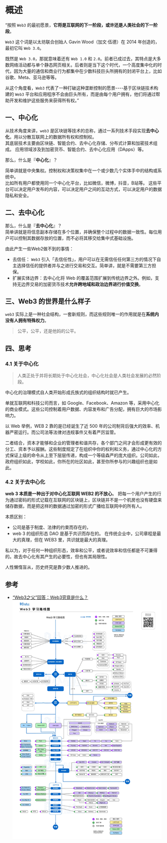 # 概述

“按照 `Web3` 的最初愿景，**它将是互联网的下一阶段，或许还是人类社会的下一阶段**。 

``Web3`` 这个词是以太坊联合创始人 Gavin Wood（加文·伍德）在 2014 年创造的，最初它叫 `Web 3.0`。

既然是 `Web 3.0`，那就意味着还有 `Web 1.0` 和 `2.0`。前者已成过去，其特点是大多数网络活动都与单个静态网页相关。后者则是当下这个时代，一个高度集中化的时代，因为大量的通信和商业行为都集中在少数科技巨头所拥有的封闭平台上，比如谷歌、Meta、亚马逊等等。

从这个角度看，`Web3` 代表了一种打破这种垄断控制的愿景----基于区块链技术构建的 `Web3` 平台和应用程序不会由巨头所有，而是由每个用户拥有，他们将通过帮助开发和维护这些服务来获得所有权。”


## 一、中心化
从技术角度来讲，`web3` 是区块链等技术的总称，通过一系列技术手段实现**去中心化**，用以分散互联网上的数据所有权和控制权。    
其底层技术主要由区块链、智能合约、去中心化存储、分布式计算和加密技术组成。 应用领域涉及到加密货币、智能合约、去中心化应用（DApps）等。

那么，什么是『**中心化**』？

简单讲就是中央集权。控制权和决策权集中在一个或少数几个实体手中的结构或系统中。   
比如所有用户都使用同一个中心化平台，比如微信，微博，抖音，B站等。
这些平台可以决定用户发布的内容，可以决定用户之间的互动方式，可以决定用户的数据隐私和安全。

## 二、去中心化
那么，什么是『**去中心化**』？  
简单讲就是将信息副本存储在多个位置，并确保整个过程中的数据一致性。每位用户可以控制其数据存放的位置，而不必将其移交给集中式基础设施。

由此产生一些Web2做不到的事情：
- 去信任： `Web3` 引入「去信任性」，用户可以在无需信任任何第三方的情况下自主选择信任的提供者并与之进行交易和交互。简单讲，就是不需要第三方担保。
- 扩展实体边界：去中心化将 Web 的覆盖范围扩展到传统边界之外。例如，支持无边界交易的加密货币技术**允许跨地域和政治边界进行价值交换**。



## 三、Web3 的世界是什么样子

`web3` 实际上是一种社会结构，一套新规则，而这些规则唯一的作用就是在**系统内没有人拥有特殊权力**。


> 公平，公平，还是他妈的公平。


## 四、思考

### 4.1 关于中心化
> 人类正处于并将长期处于中心化社会，中心化社会是人类社会发展的必然阶段。  

中心化的治理模式自人类开始形成氏族式的组织结构时就已产生。   

单就互联网和科技公司而言，如 Google、Facebook、Amazon 等，采用中心化的商业模式。这些公司控制着用户数据、内容发布和广告分配，拥有巨大的市场影响力。

以 Web 举例，WEB 2 靠的是已经诞生了近 500 年的公司制背后强大的效率、机器严密运行。而公司法等法律对违规事件又有着严厉监管。 

二者结合，资本才能够和企业的管理者和谐共存，各个部门之间才会形成更有效的分工、资本予以报酬。这些制度规定了在组织中你的权利和义务，通过中心化的方式保证上级的命令从上至下层层传递，构成一个等级森严的庞大组织。公司如此，政府组织如此，学校如此，你所在的社区如此，甚至你所参与的兴趣组织也是如此。


### 4.2 关于去中心化


**web 3 本质是一种出于对中心化互联网 WEB2 的不放心**。 把每一个用户产生的行为通过密码的形式记载在互联网的区块链上，区块链并不是一个机房也没有硬盘来储存数据，而是把这样的数据通过加密的形式广播给互联网中的所有人。

本质区别：
- 公司是基于制度、法律的约束而存在的，
- web 3 的组织形态 DAO 是基于共识而存在的。 在传统企业中，公司章程是最大的真理，但在 WEB3 里，共识就是最大的真理。


私以为，对于任何一种组织形态，效率和公平，或者说效率和信任都是不可兼得的。故去中心化有其产生的必要性，但也有其局限性。  

人性懒惰盲从，历史终究是靠少数人推进的。




## 参考
- [“Web3之父”回答：Web3究竟是什么？](https://www.panewslab.com/zh/articledetails/1641700718694722.html)
![web3 学习路线图](https://raw.githubusercontent.com/whisper-xiang/image-hosting/master/whisper-vitepress-blog/web3.png)

